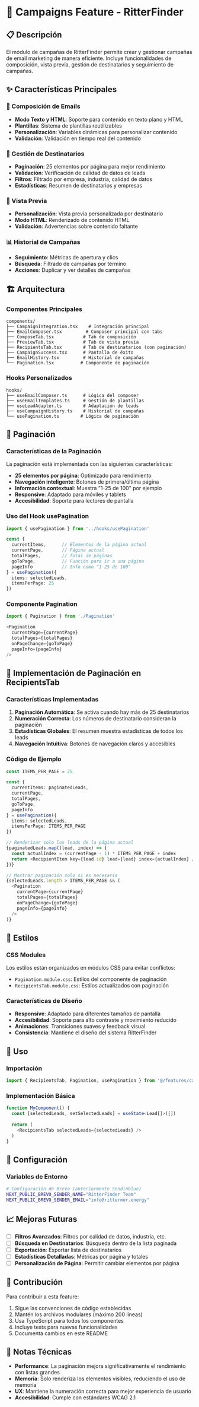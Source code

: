 # 🎯 Campaigns Feature - RitterFinder

## 📋 Descripción

El módulo de campañas de RitterFinder permite crear y gestionar campañas de email marketing de manera eficiente. Incluye funcionalidades de composición, vista previa, gestión de destinatarios y seguimiento de campañas.

## ✨ Características Principales

### 📧 Composición de Emails
- **Modo Texto y HTML**: Soporte para contenido en texto plano y HTML
- **Plantillas**: Sistema de plantillas reutilizables
- **Personalización**: Variables dinámicas para personalizar contenido
- **Validación**: Validación en tiempo real del contenido

### 👥 Gestión de Destinatarios
- **Paginación**: 25 elementos por página para mejor rendimiento
- **Validación**: Verificación de calidad de datos de leads
- **Filtros**: Filtrado por empresa, industria, calidad de datos
- **Estadísticas**: Resumen de destinatarios y empresas

### 👀 Vista Previa
- **Personalización**: Vista previa personalizada por destinatario
- **Modo HTML**: Renderizado de contenido HTML
- **Validación**: Advertencias sobre contenido faltante

### 📊 Historial de Campañas
- **Seguimiento**: Métricas de apertura y clics
- **Búsqueda**: Filtrado de campañas por término
- **Acciones**: Duplicar y ver detalles de campañas

## 🏗️ Arquitectura

### Componentes Principales

```
components/
├── CampaignIntegration.tsx    # Integración principal
├── EmailComposer.tsx         # Composer principal con tabs
├── ComposeTab.tsx           # Tab de composición
├── PreviewTab.tsx           # Tab de vista previa
├── RecipientsTab.tsx        # Tab de destinatarios (con paginación)
├── CampaignSuccess.tsx      # Pantalla de éxito
├── EmailHistory.tsx         # Historial de campañas
└── Pagination.tsx          # Componente de paginación
```

### Hooks Personalizados

```
hooks/
├── useEmailComposer.ts      # Lógica del composer
├── useEmailTemplates.ts     # Gestión de plantillas
├── useLeadAdapter.ts        # Adaptación de leads
├── useCampaignHistory.ts    # Historial de campañas
└── usePagination.ts        # Lógica de paginación
```

## 🎨 Paginación

### Características de la Paginación

La paginación está implementada con las siguientes características:

- **25 elementos por página**: Optimizado para rendimiento
- **Navegación inteligente**: Botones de primera/última página
- **Información contextual**: Muestra "1-25 de 100" por ejemplo
- **Responsive**: Adaptado para móviles y tablets
- **Accesibilidad**: Soporte para lectores de pantalla

### Uso del Hook usePagination

```typescript
import { usePagination } from '../hooks/usePagination'

const {
  currentItems,      // Elementos de la página actual
  currentPage,       // Página actual
  totalPages,        // Total de páginas
  goToPage,          // Función para ir a una página
  pageInfo           // Info como "1-25 de 100"
} = usePagination({
  items: selectedLeads,
  itemsPerPage: 25
})
```

### Componente Pagination

```typescript
import { Pagination } from './Pagination'

<Pagination
  currentPage={currentPage}
  totalPages={totalPages}
  onPageChange={goToPage}
  pageInfo={pageInfo}
/>
```

## 🎯 Implementación de Paginación en RecipientsTab

### Características Implementadas

1. **Paginación Automática**: Se activa cuando hay más de 25 destinatarios
2. **Numeración Correcta**: Los números de destinatario consideran la paginación
3. **Estadísticas Globales**: El resumen muestra estadísticas de todos los leads
4. **Navegación Intuitiva**: Botones de navegación claros y accesibles

### Código de Ejemplo

```typescript
const ITEMS_PER_PAGE = 25

const {
  currentItems: paginatedLeads,
  currentPage,
  totalPages,
  goToPage,
  pageInfo
} = usePagination({
  items: selectedLeads,
  itemsPerPage: ITEMS_PER_PAGE
})

// Renderizar solo los leads de la página actual
{paginatedLeads.map((lead, index) => {
  const actualIndex = (currentPage - 1) * ITEMS_PER_PAGE + index
  return <RecipientItem key={lead.id} lead={lead} index={actualIndex} />
})}

// Mostrar paginación solo si es necesaria
{selectedLeads.length > ITEMS_PER_PAGE && (
  <Pagination
    currentPage={currentPage}
    totalPages={totalPages}
    onPageChange={goToPage}
    pageInfo={pageInfo}
  />
)}
```

## 🎨 Estilos

### CSS Modules

Los estilos están organizados en módulos CSS para evitar conflictos:

- `Pagination.module.css`: Estilos del componente de paginación
- `RecipientsTab.module.css`: Estilos actualizados con paginación

### Características de Diseño

- **Responsive**: Adaptado para diferentes tamaños de pantalla
- **Accesibilidad**: Soporte para alto contraste y movimiento reducido
- **Animaciones**: Transiciones suaves y feedback visual
- **Consistencia**: Mantiene el diseño del sistema RitterFinder

## 🚀 Uso

### Importación

```typescript
import { RecipientsTab, Pagination, usePagination } from '@/features/campaigns'
```

### Implementación Básica

```typescript
function MyComponent() {
  const [selectedLeads, setSelectedLeads] = useState<Lead[]>([])
  
  return (
    <RecipientsTab selectedLeads={selectedLeads} />
  )
}
```

## 🔧 Configuración

### Variables de Entorno

```bash
# Configuración de Brevo (anteriormente Sendinblue)
NEXT_PUBLIC_BREVO_SENDER_NAME="RitterFinder Team"
NEXT_PUBLIC_BREVO_SENDER_EMAIL="info@rittermor.energy"
```

## 📈 Mejoras Futuras

- [ ] **Filtros Avanzados**: Filtros por calidad de datos, industria, etc.
- [ ] **Búsqueda en Destinatarios**: Búsqueda dentro de la lista paginada
- [ ] **Exportación**: Exportar lista de destinatarios
- [ ] **Estadísticas Detalladas**: Métricas por página y totales
- [ ] **Personalización de Página**: Permitir cambiar elementos por página

## 🤝 Contribución

Para contribuir a esta feature:

1. Sigue las convenciones de código establecidas
2. Mantén los archivos modulares (máximo 200 líneas)
3. Usa TypeScript para todos los componentes
4. Incluye tests para nuevas funcionalidades
5. Documenta cambios en este README

## 📝 Notas Técnicas

- **Performance**: La paginación mejora significativamente el rendimiento con listas grandes
- **Memoria**: Solo renderiza los elementos visibles, reduciendo el uso de memoria
- **UX**: Mantiene la numeración correcta para mejor experiencia de usuario
- **Accesibilidad**: Cumple con estándares WCAG 2.1 